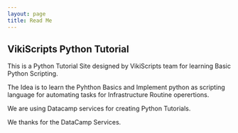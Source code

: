 ```yaml
---
layout: page
title: Read Me
---
```

  
  
## VikiScripts Python Tutorial
  
  

This is a Python Tutorial Site designed by VikiScripts team for learning Basic Python Scripting.  
  
The Idea is to learn the Pyhthon Basics and Implement python as scripting language for automating tasks for Infrastructure Routine operertions.

We are using Datacamp services for creating Python Tutorials.  
  

We thanks for the DataCamp Services.
